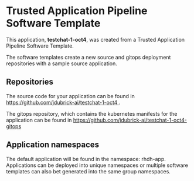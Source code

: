 # Trusted Application Pipeline Software Template

This application, **testchat-1-oct4**, was created from a Trusted Application Pipeline Software Template.

The software templates create a new source and gitops deployment repositories with a sample source application. 

## Repositories

The source code for your application can be found in [https://github.com/jdubrick-ai/testchat-1-oct4 ](https://github.com/jdubrick-ai/testchat-1-oct4 ).
 
The gitops repository, which contains the kubernetes manifests for the application can be found in 
[https://github.com/jdubrick-ai/testchat-1-oct4-gitops ](https://github.com/jdubrick-ai/testchat-1-oct4-gitops ) 

## Application namespaces 

The default application will be found in the namespace: rhdh-app. Applications can be deployed into unique namespaces or multiple software templates can also bet generated into the same group namespaces.  